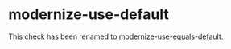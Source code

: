 # modernize-use-default

This check has been renamed to
[modernize-use-equals-default](modernize-use-equals-default.html).
